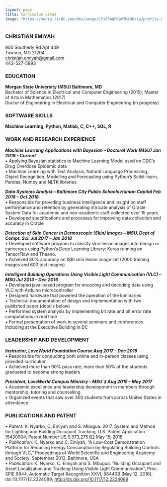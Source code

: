 ```yaml
---
layout: page
title: Curriculum vitae
image: "https://media.licdn.com/dms/image/C5103AQFKpVTMi96ziw/profile-displayphoto-shrink_200_200/0?e=1575504000&v=beta&t=vD95JjYz4zz_6sz1d00tgpmKBq5jjBEIW-a9eKe8NnI"
---
```


### CHRISTIAN EMIYAH   
900 Southerly Rd Apt 449  
Towson, MD 21204  
<christian.emiyah@gmail.com>  
443-527-5893  

### EDUCATION
**Morgan State University (MSU)	                              	                  Baltimore, MD**  
Bachelor of Science in Electrical and Computer Engineering (2015);        Master of Arts in Mathematics (2017)  
Doctor of Engineering in Electrical and Computer Engineering (in progress)	

### SOFTWARE SKILLS
**Machine Learning, Python, Matlab, C, C++, SQL, R**  

### WORK AND RESEARCH EXPERIENCE
***Machine Learning Applications with Bayesian – Doctoral Work 	(MSU)	     		     Jan 2019 - Current***  
•	Applying Bayesian statistics to Machine Learning Model used on CDC’s Drug Overdose Epidemic data  
•	Machine Learning with Text Analysis, Natural Language Processing, Object Recognition, Modelling and Forecasting using Python’s Scikit-learn, Pandas, Numpy and NLTK libraries.  

***Data Systems Analyst	 – Baltimore City Public Schools Human Capital			        Feb 2018 – Oct 2018***  
•	Responsible for providing business intelligence and insight on staff performance and retention by generating intricate analysis of Oracle System Data for academic and non-academic staff collected over 15 years.  
•	Developed specifications and processes for improving data collection and accuracy in Oracle  

***Detection of Skin Cancer in Dermoscopic (Skin) Images – MSU, Dept of Compt. Sci.    Jul 2017 – Jan 2018***  
•	Developed software program to classify skin lesion images into benign or cancerous using Python’s Deep Learning Library: Keras running on TensorFlow and Theano.   
•	Achieved 80% accuracy on ISBI skin lesion image set (2000 training images and 600 test images)  

***Intelligent Building Operations Using Visible Light Communication (VLC) – MSU	     Jul 2013 – Dec 2016***  
•	Developed java-based program for encoding and decoding data using VLC with Arduino microcontroller  
•	Designed hardware that powered the operation of the luminaries   
•	Technical documentation of design and implementation with two published paper (details below)  
•	Performed system analysis by implementing bit rate and bit error rate computations in real time  
•	Formal presentation of work in several seminars and conferences including at the Executive Building in DC  

### LEADERSHIP AND DEVELOPMENT
***Instructor, LoveWorld Foundation Course				                                      Aug 2017 – Dec 2018***  
•	Responsible for conducting both online and in-person classes using provided curriculum.   
•	Achieved more than 90% pass rate; more than 50% of the students graduated to become strong leaders  

***President, LoveWorld Campus Ministry – MSU \t	                                      Aug 2015 – May 2017***  
•	Academic excellence and leadership development in members through mentorship, tutoring and counselling.  
•	Organized events that saw over 300 students from across United States in attendance  

### PUBLICATIONS AND PATENT  
•	_Patent:_ K. Nyarko, C. Emiyah and S. Mbugua. 2017. System and Method for Lighting and Building Occupant Tracking, U.S. Patent Application 15430904, Patent Number US 9,973,275 B2 May 15, 2018   
•	_Publication:_ K. Nyarko and C. Emiyah, “A Low-Cost Demonstration Platform for Reducing Energy Consumption by Regulating Building Controls through VLC,” Proceedings of World Scientific and Engineering Academy and Society, September 2013, Baltimore, USA   
•	_Publication:_ K. Nyarko, C. Emiyah and S. Mbugua. “Building Occupant and Asset Localization and Tracking Using Visible Light Communication”, Proc. SPIE 9844, Automatic Target Recognition XXVI, 98440B (May 12, 2016); doi:10.1117/12.2224089; http://dx.doi.org/10.1117/12.2224089
